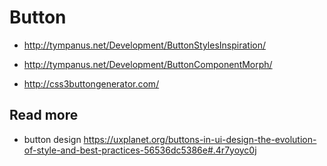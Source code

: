 # Button

- http://tympanus.net/Development/ButtonStylesInspiration/
- http://tympanus.net/Development/ButtonComponentMorph/

- http://css3buttongenerator.com/

## Read more
- button design https://uxplanet.org/buttons-in-ui-design-the-evolution-of-style-and-best-practices-56536dc5386e#.4r7yoyc0j
